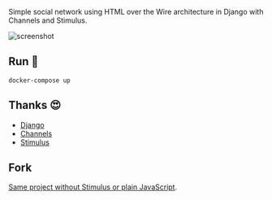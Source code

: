 Simple social network using HTML over the Wire architecture in Django with Channels and Stimulus.

![screenshot](screenshot.png)

## Run 🏃

```
docker-compose up
```

## Thanks 😍

- [Django](https://www.djangoproject.com/)
- [Channels](https://channels.readthedocs.io/en/stable/)
- [Stimulus](https://stimulus.hotwired.dev/)

## Fork

[Same project without Stimulus or plain JavaScript](https://github.com/tanrax/simple-HTML-over-the-Wire-social-network).
